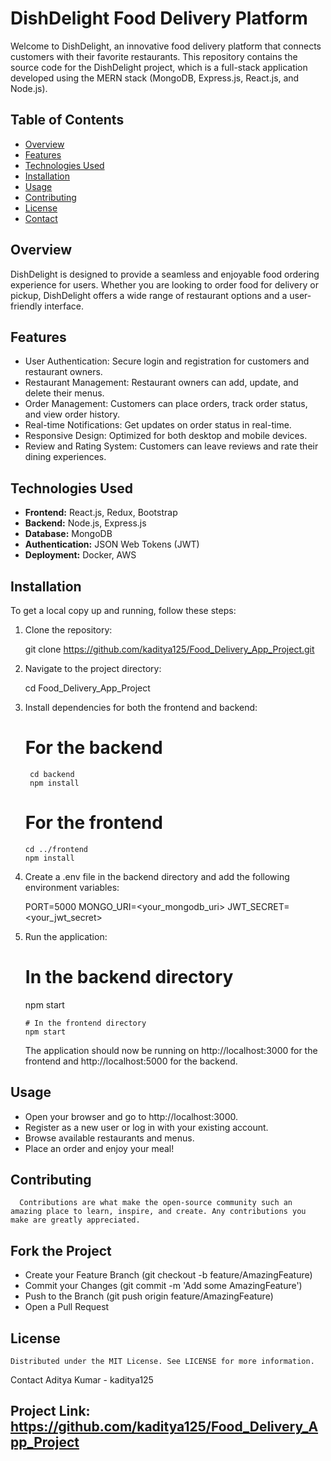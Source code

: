 # DishDelight Food Delivery Platform

Welcome to DishDelight, an innovative food delivery platform that connects customers with their favorite restaurants. This repository contains the source code for the DishDelight project, which is a full-stack application developed using the MERN stack (MongoDB, Express.js, React.js, and Node.js).

## Table of Contents

- [Overview](#overview)
- [Features](#features)
- [Technologies Used](#technologies-used)
- [Installation](#installation)
- [Usage](#usage)
- [Contributing](#contributing)
- [License](#license)
- [Contact](#contact)

## Overview

DishDelight is designed to provide a seamless and enjoyable food ordering experience for users. Whether you are looking to order food for delivery or pickup, DishDelight offers a wide range of restaurant options and a user-friendly interface.

## Features

- User Authentication: Secure login and registration for customers and restaurant owners.
- Restaurant Management: Restaurant owners can add, update, and delete their menus.
- Order Management: Customers can place orders, track order status, and view order history.
- Real-time Notifications: Get updates on order status in real-time.
- Responsive Design: Optimized for both desktop and mobile devices.
- Review and Rating System: Customers can leave reviews and rate their dining experiences.

## Technologies Used

- **Frontend:** React.js, Redux, Bootstrap
- **Backend:** Node.js, Express.js
- **Database:** MongoDB
- **Authentication:** JSON Web Tokens (JWT)
- **Deployment:** Docker, AWS

## Installation

To get a local copy up and running, follow these steps:

1. Clone the repository:
   
   git clone https://github.com/kaditya125/Food_Delivery_App_Project.git
   
2. Navigate to the project directory:

   cd Food_Delivery_App_Project
   
3. Install dependencies for both the frontend and backend:

      # For the backend
        cd backend
        npm install

      # For the frontend
       cd ../frontend
       npm install
   
5. Create a .env file in the backend directory and add the following environment variables:


      PORT=5000
      MONGO_URI=<your_mongodb_uri>
      JWT_SECRET=<your_jwt_secret>
      
6. Run the application:


      # In the backend directory
      npm start

       # In the frontend directory
       npm start
    The application should now be running on http://localhost:3000 for the frontend and http://localhost:5000 for the backend.

## Usage
 - Open your browser and go to http://localhost:3000.
 - Register as a new user or log in with your existing account.
 - Browse available restaurants and menus.
 - Place an order and enjoy your meal!
 
## Contributing
      Contributions are what make the open-source community such an amazing place to learn, inspire, and create. Any contributions you make are greatly appreciated.

## Fork the Project
   - Create your Feature Branch (git checkout -b feature/AmazingFeature)
   - Commit your Changes (git commit -m 'Add some AmazingFeature')
   - Push to the Branch (git push origin feature/AmazingFeature)
   - Open a Pull Request
## License
    Distributed under the MIT License. See LICENSE for more information.

Contact
Aditya Kumar - kaditya125

## Project Link: https://github.com/kaditya125/Food_Delivery_App_Project
